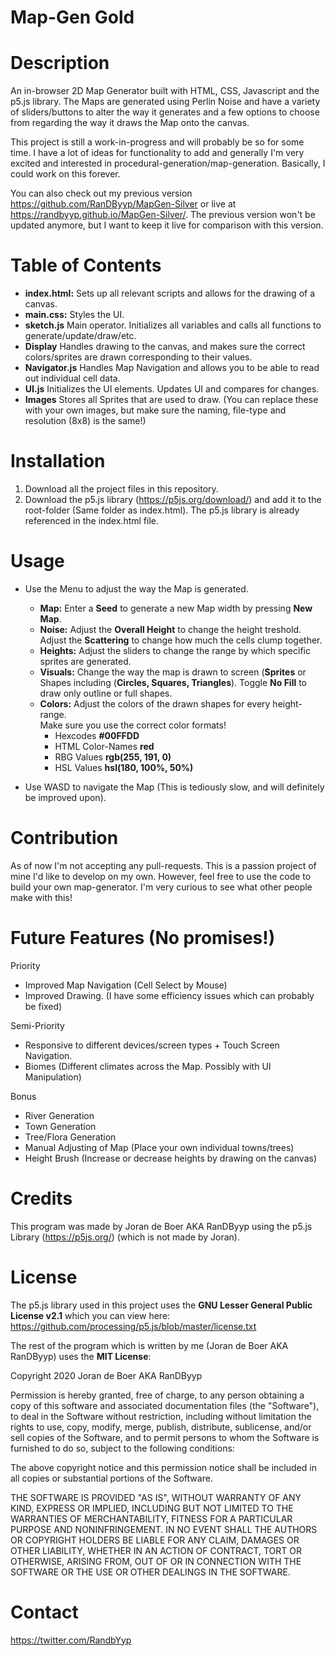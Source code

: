 # Map-Gen Gold

# Description

An in-browser 2D Map Generator built with HTML, CSS, Javascript and the p5.js library. The Maps are generated using Perlin Noise and have a variety of sliders/buttons to alter the way it generates and a few options to choose from regarding the way it draws the Map onto the canvas.

This project is still a work-in-progress and will probably be so for some time. I have a lot of ideas for functionality to add and generally I'm very excited and interested in procedural-generation/map-generation. Basically, I could work on this forever.

You can also check out my previous version https://github.com/RanDByyp/MapGen-Silver or live at https://randbyyp.github.io/MapGen-Silver/. The previous version won't be updated anymore, but I want to keep it live for comparison with this version.

# Table of Contents

- **index.html:** Sets up all relevant scripts and allows for the drawing of a canvas.
- **main.css:** Styles the UI.
- **sketch.js** Main operator. Initializes all variables and calls all functions to generate/update/draw/etc.
- **Display** Handles drawing to the canvas, and makes sure the correct colors/sprites are drawn corresponding to their values.
- **Navigator.js** Handles Map Navigation and allows you to be able to read out individual cell data.
- **UI.js** Initializes the UI elements. Updates UI and compares for changes.
- **Images** Stores all Sprites that are used to draw. (You can replace these with your own images, but make sure the naming, file-type and resolution (8x8) is the same!)

# Installation
1. Download all the project files in this repository.
2. Download the p5.js library (https://p5js.org/download/) and add it to the root-folder (Same folder as index.html). The p5.js library is already referenced in the index.html file.

# Usage
- Use the Menu to adjust the way the Map is generated.
  - **Map:** Enter a **Seed** to generate a new Map width by pressing **New Map**.
  - **Noise:** Adjust the **Overall Height** to change the height treshold. Adjust the **Scattering** to change how much the cells clump  together.
  - **Heights:** Adjust the sliders to change the range by which specific sprites are generated.
  - **Visuals:** Change the way the map is drawn to screen (**Sprites** or Shapes including (**Circles, Squares, Triangles**). Toggle **No Fill** to draw only outline or full shapes.
  - **Colors:** Adjust the colors of the drawn shapes for every height-range. 
  <br>Make sure you use the correct color formats!
    - Hexcodes **#00FFDD** 
    - HTML Color-Names **red** 
    - RBG Values **rgb(255, 191, 0)** 
    - HSL Values **hsl(180, 100%, 50%)**
  
- Use WASD to navigate the Map (This is tediously slow, and will definitely be improved upon).

# Contribution
As of now I'm not accepting any pull-requests. This is a passion project of mine I'd like to develop on my own. However, feel free to use the code to build your own map-generator. I'm very curious to see what other people make with this!

# Future Features (No promises!)
Priority
- Improved Map Navigation (Cell Select by Mouse)
- Improved Drawing. (I have some efficiency issues which can probably be fixed)

Semi-Priority
- Responsive to different devices/screen types + Touch Screen Navigation.
- Biomes (Different climates across the Map. Possibly with UI Manipulation)

Bonus
- River Generation
- Town Generation
- Tree/Flora Generation
- Manual Adjusting of Map (Place your own individual towns/trees)
- Height Brush (Increase or decrease heights by drawing on the canvas)

# Credits
This program was made by Joran de Boer AKA RanDByyp using the p5.js Library (https://p5js.org/) (which is not made by Joran).

# License
The p5.js library used in this project uses the **GNU Lesser General Public License v2.1** which you can view here:
https://github.com/processing/p5.js/blob/master/license.txt

The rest of the program which is written by me (Joran de Boer AKA RanDByyp) uses the **MIT License**:

Copyright 2020 Joran de Boer AKA RanDByyp

Permission is hereby granted, free of charge, to any person obtaining a copy of this software and associated documentation files (the "Software"), to deal in the Software without restriction, including without limitation the rights to use, copy, modify, merge, publish, distribute, sublicense, and/or sell copies of the Software, and to permit persons to whom the Software is furnished to do so, subject to the following conditions:

The above copyright notice and this permission notice shall be included in all copies or substantial portions of the Software.

THE SOFTWARE IS PROVIDED "AS IS", WITHOUT WARRANTY OF ANY KIND, EXPRESS OR IMPLIED, INCLUDING BUT NOT LIMITED TO THE WARRANTIES OF MERCHANTABILITY, FITNESS FOR A PARTICULAR PURPOSE AND NONINFRINGEMENT. IN NO EVENT SHALL THE AUTHORS OR COPYRIGHT HOLDERS BE LIABLE FOR ANY CLAIM, DAMAGES OR OTHER LIABILITY, WHETHER IN AN ACTION OF CONTRACT, TORT OR OTHERWISE, ARISING FROM, OUT OF OR IN CONNECTION WITH THE SOFTWARE OR THE USE OR OTHER DEALINGS IN THE SOFTWARE.

# Contact

https://twitter.com/RandbYyp
